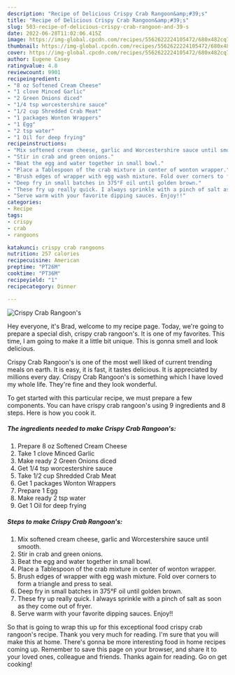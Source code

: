 ```yaml
---
description: "Recipe of Delicious Crispy Crab Rangoon&amp;#39;s"
title: "Recipe of Delicious Crispy Crab Rangoon&amp;#39;s"
slug: 503-recipe-of-delicious-crispy-crab-rangoon-and-39-s
date: 2022-06-28T11:02:06.415Z
image: https://img-global.cpcdn.com/recipes/5562622224105472/680x482cq70/crispy-crab-rangoons-recipe-main-photo.jpg
thumbnail: https://img-global.cpcdn.com/recipes/5562622224105472/680x482cq70/crispy-crab-rangoons-recipe-main-photo.jpg
cover: https://img-global.cpcdn.com/recipes/5562622224105472/680x482cq70/crispy-crab-rangoons-recipe-main-photo.jpg
author: Eugene Casey
ratingvalue: 4.8
reviewcount: 9901
recipeingredient:
- "8 oz Softened Cream Cheese"
- "1 clove Minced Garlic"
- "2 Green Onions diced"
- "1/4 tsp worcestershire sauce"
- "1/2 cup Shredded Crab Meat"
- "1 packages Wonton Wrappers"
- "1 Egg"
- "2 tsp water"
- "1 Oil for deep frying"
recipeinstructions:
- "Mix softened cream cheese, garlic and Worcestershire sauce until smooth."
- "Stir in crab and green onions."
- "Beat the egg and water together in small bowl."
- "Place a Tablespoon of the crab mixture in center of wonton wrapper."
- "Brush edges of wrapper with egg wash mixture. Fold over corners to form a triangle and press to seal."
- "Deep fry in small batches in 375°F oil until golden brown."
- "These fry up really quick. I always sprinkle with a pinch of salt as soon as they come out of fryer."
- "Serve warm with your favorite dipping sauces. Enjoy!!"
categories:
- Recipe
tags:
- crispy
- crab
- rangoons

katakunci: crispy crab rangoons 
nutrition: 257 calories
recipecuisine: American
preptime: "PT26M"
cooktime: "PT36M"
recipeyield: "1"
recipecategory: Dinner

---
```



![Crispy Crab Rangoon&#39;s](https://img-global.cpcdn.com/recipes/5562622224105472/680x482cq70/crispy-crab-rangoons-recipe-main-photo.jpg)

Hey everyone, it's Brad, welcome to my recipe page. Today, we're going to prepare a special dish, crispy crab rangoon&#39;s. It is one of my favorites. This time, I am going to make it a little bit unique. This is gonna smell and look delicious.



Crispy Crab Rangoon&#39;s is one of the most well liked of current trending meals on earth. It is easy, it is fast, it tastes delicious. It is appreciated by millions every day. Crispy Crab Rangoon&#39;s is something which I have loved my whole life. They're fine and they look wonderful.


To get started with this particular recipe, we must prepare a few components. You can have crispy crab rangoon&#39;s using 9 ingredients and 8 steps. Here is how you cook it.

<!--inarticleads1-->

##### The ingredients needed to make Crispy Crab Rangoon&#39;s:

1. Prepare 8 oz Softened Cream Cheese
1. Take 1 clove Minced Garlic
1. Make ready 2 Green Onions diced
1. Get 1/4 tsp worcestershire sauce
1. Take 1/2 cup Shredded Crab Meat
1. Get 1 packages Wonton Wrappers
1. Prepare 1 Egg
1. Make ready 2 tsp water
1. Get 1 Oil for deep frying




<!--inarticleads2-->

##### Steps to make Crispy Crab Rangoon&#39;s:

1. Mix softened cream cheese, garlic and Worcestershire sauce until smooth.
1. Stir in crab and green onions.
1. Beat the egg and water together in small bowl.
1. Place a Tablespoon of the crab mixture in center of wonton wrapper.
1. Brush edges of wrapper with egg wash mixture. Fold over corners to form a triangle and press to seal.
1. Deep fry in small batches in 375°F oil until golden brown.
1. These fry up really quick. I always sprinkle with a pinch of salt as soon as they come out of fryer.
1. Serve warm with your favorite dipping sauces. Enjoy!!




So that is going to wrap this up for this exceptional food crispy crab rangoon&#39;s recipe. Thank you very much for reading. I'm sure that you will make this at home. There's gonna be more interesting food in home recipes coming up. Remember to save this page on your browser, and share it to your loved ones, colleague and friends. Thanks again for reading. Go on get cooking!
